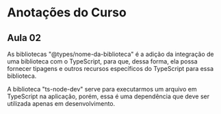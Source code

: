 # Anotações do Curso

## Aula 02

As bibliotecas "@types/nome-da-biblioteca" é a adição da integração de uma biblioteca com o TypeScript, para que, dessa forma, ela possa fornecer tipagens e outros recursos específicos do TypeScript para essa biblioteca.

A biblioteca "ts-node-dev" serve para executarmos um arquivo em TypeScript na aplicação, porém, essa é uma dependência que deve ser utilizada apenas em desenvolvimento.
